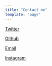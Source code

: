```yaml
---
title: "Contact me"
template: "page"
---
```


[Twitter](https://www.twitter.com/)

[Github](https://www.github.com/codewithml)

[Email](mailto:codingwithml@gmail.com)

[Instagram](https://instagram.com/)